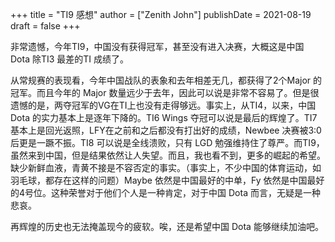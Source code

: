 +++
title = "TI9 感想"
author = ["Zenith John"]
publishDate = 2021-08-19
draft = false
+++

非常遗憾，今年TI9，中国没有获得冠军，甚至没有进入决赛，大概这是中国 Dota 除TI3 最差的TI 成绩了。

从常规赛的表现看，今年中国战队的表象和去年相差无几，都获得了2个Major 的冠军。而且今年的 Major 数量远少于去年，因此可以说是非常不容易了。但是很遗憾的是，两夺冠军的VG在TI上也没有走得够远。事实上，从TI4，以来，中国 Dota 的实力基本上是逐年下降的。TI6 Wings 夺冠可以说是最后的辉煌了。TI7 基本上是回光返照，LFY在之前和之后都没有打出好的成绩，Newbee 决赛被3:0后更是一蹶不振。TI8 可以说是全线溃败，只有 LGD 勉强维持住了尊严。而TI9，虽然来到中国，但是结果依然让人失望。而且，我也看不到，更多的崛起的希望。缺少新鲜血液，青黄不接是不容否定的事实。（事实上，不少中国的体育运动，如羽毛球，都存在这样的问题）Maybe 依然是中国最好的中单，Fy 依然是中国最好的4号位。这种荣誉对于他们个人是一种肯定，对于中国 Dota 而言，无疑是一种悲哀。

再辉煌的历史也无法掩盖现今的疲软。唉，还是希望中国 Dota 能够继续加油吧。
